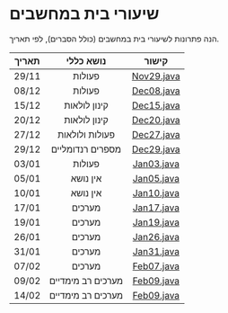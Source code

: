 # שיעורי בית במחשבים

הנה פתרונות לשיעורי בית במחשבים (כולל הסברים), לפי תאריך.

| תאריך |     נושא כללי     |             קישור             |
|:-----:|:-----------------:|:-----------------------------:|
| 29/11 |      פעולות       | [Nov29.java](/src/Nov29.java) |
| 08/12 |      פעולות       | [Dec08.java](/src/Dec08.java) |
| 15/12 |   קינון לולאות    | [Dec15.java](/src/Dec15.java) |
| 20/12 |   קינון לולאות    | [Dec20.java](/src/Dec20.java) |
| 27/12 |  פעולות ולולאות   | [Dec27.java](/src/Dec27.java) |
| 29/12 | מספרים רנדומליים  | [Dec29.java](/src/Dec29.java) |
| 03/01 |      פעולות       | [Jan03.java](/src/Jan03.java) |
| 05/01 |     אין נושא      | [Jan05.java](/src/Jan05.java) |
| 10/01 |     אין נושא      | [Jan10.java](/src/Jan10.java) | 
| 17/01 |      מערכים       | [Jan17.java](/src/Jan17.java) |
| 19/01 |      מערכים       | [Jan19.java](/src/Jan19.java) |
| 26/01 |      מערכים       | [Jan26.java](/src/Jan26.java) |
| 31/01 |      מערכים       | [Jan31.java](/src/Jan31.java) |
| 07/02 |      מערכים       | [Feb07.java](/src/Feb07.java) |
| 09/02 | מערכים רב מימדיים | [Feb09.java](/src/Feb09.java) |
| 14/02 | מערכים רב מימדיים | [Feb09.java](/src/Feb14.java) |